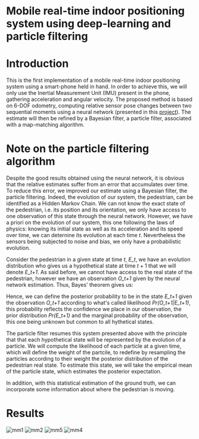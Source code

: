 # Mobile real-time indoor positioning system using deep-learning and particle filtering

Introduction
= 
This is the first implementation of a mobile real-time indoor positioning system using a smart-phone held in hand. In order to achieve this, we will only use the Inertial Measurement Unit (IMU) present in the phone, gathering acceleration and angular velocity. The proposed method is based on 6-DOF odometry, computing relative sensor pose changes between two sequential moments using a neural network (presented in this [project](https://github.com/rfbr/PDR_with_Deep_Learning)). The estimate will then be refined by a Bayesian
filter, a particle filter, associated with a map-matching algorithm.    

Note on the particle filtering algorithm
=
Despite the good results obtained using the neural network, it is obvious that the relative estimates suffer from an error that accumulates over time. To reduce this error, we improved our estimate using a Bayesian filter, the particle filtering.
Indeed, the evolution of our system, the pedestrian, can be identified as a Hidden Markov Chain. We can not know the exact state of the pedestrian, i.e. its position and its orientation, we only have access to one observation of this state through the neural network. However, we have a priori on the evolution of our system, this one following the laws of physics: knowing its initial state as well as its acceleration and its speed over time, we can deternine its evolution at each time *t*. Nevertheless the sensors being subjected to noise and bias, we only have a probabilistic evolution. 

Consider the pedestrian in a given state at time *t*, *E_t*, we have an evolution distribution who gives us a hypothetical state at time $t+1$ that we will denote *E_t+1*. As said before, we cannot have access to the real state of the pedestrian, however we have an observation *O_t+1* given by the neural network estimation. Thus, Bayes' theorem gives us:

Hence, we can define the posterior probability to be in the state *E_t+1* given the observation *O_t+1* according to what's called likelihood *Pr(O_t+1|E_t+1)*, this probability reflects the confidence we place in our observation, the prior distribution *Pr(E_t+1)* and the marginal probability of the observation, this one being unknown but common to all hythetical states.

The particle filter resumes this system presented above with the principle that that each hypothetical state will be represented by the evolution of a particle. We will compute the likelihood of each particle at a given time, which will define the weight of the partcile, to redefine by resampling the particles according to their weight the posterior distribution of the pedestrian real state. To estimate this state, we will take the empirical mean of the particle state, which estimates the posterior expectation.

In addition, with this statistical estimation of the ground truth, we can incorporate some information about where the pedestrian is moving. 

Results
=
![mm1](https://user-images.githubusercontent.com/45492759/69190649-23c28b80-0b21-11ea-92ac-1765d1079c17.png)
![mm2](https://user-images.githubusercontent.com/45492759/69190653-258c4f00-0b21-11ea-8d80-82303c195343.png)
![mm5](https://user-images.githubusercontent.com/45492759/69190689-376df200-0b21-11ea-8948-44261e893448.png)
![mm4](https://user-images.githubusercontent.com/45492759/69190693-3937b580-0b21-11ea-8328-ab6e5d9aad65.png)
